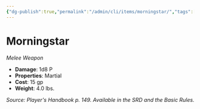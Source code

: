 ```yaml
---
{"dg-publish":true,"permalink":"/admin/cli/items/morningstar/","tags":["compendium/src/5e/phb","item/property/martial","item/weapon/martial/melee"],"updated":"2025-01-11T15:32:18.377+00:00"}
---
```


# Morningstar
*Melee Weapon*  

- **Damage**: 1d8 P
- **Properties**: Martial
- **Cost**: 15 gp
- **Weight**: 4.0 lbs.

*Source: Player's Handbook p. 149. Available in the SRD and the Basic Rules.*